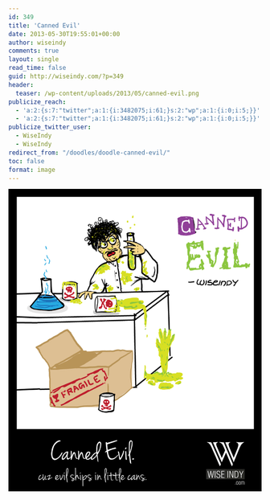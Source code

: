 ```yaml
---
id: 349
title: 'Canned Evil'
date: 2013-05-30T19:55:01+00:00
author: wiseindy
comments: true
layout: single
read_time: false
guid: http://wiseindy.com/?p=349
header:
  teaser: /wp-content/uploads/2013/05/canned-evil.png
publicize_reach:
  - 'a:2:{s:7:"twitter";a:1:{i:3482075;i:61;}s:2:"wp";a:1:{i:0;i:5;}}'
  - 'a:2:{s:7:"twitter";a:1:{i:3482075;i:61;}s:2:"wp";a:1:{i:0;i:5;}}'
publicize_twitter_user:
  - WiseIndy
  - WiseIndy
redirect_from: "/doodles/doodle-canned-evil/"
toc: false
format: image
---
```

![Canned Evil](/wp-content/uploads/2013/05/canned-evil.png "Canned Evil")